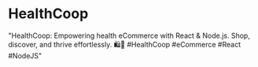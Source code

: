 # HealthCoop
"HealthCoop: Empowering health eCommerce with React &amp; Node.js. Shop, discover, and thrive effortlessly. 🛍️💊 #HealthCoop #eCommerce #React #NodeJS"
